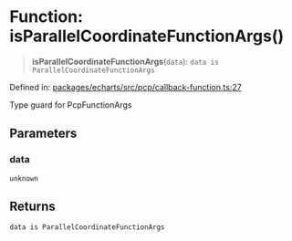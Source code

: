 # Function: isParallelCoordinateFunctionArgs()

> **isParallelCoordinateFunctionArgs**(`data`): `data is ParallelCoordinateFunctionArgs`

Defined in: [packages/echarts/src/pcp/callback-function.ts:27](https://github.com/GeoDaCenter/openassistant/blob/994a31d776db171047aa7cd650eb798b5317f644/packages/echarts/src/pcp/callback-function.ts#L27)

Type guard for PcpFunctionArgs

## Parameters

### data

`unknown`

## Returns

`data is ParallelCoordinateFunctionArgs`
